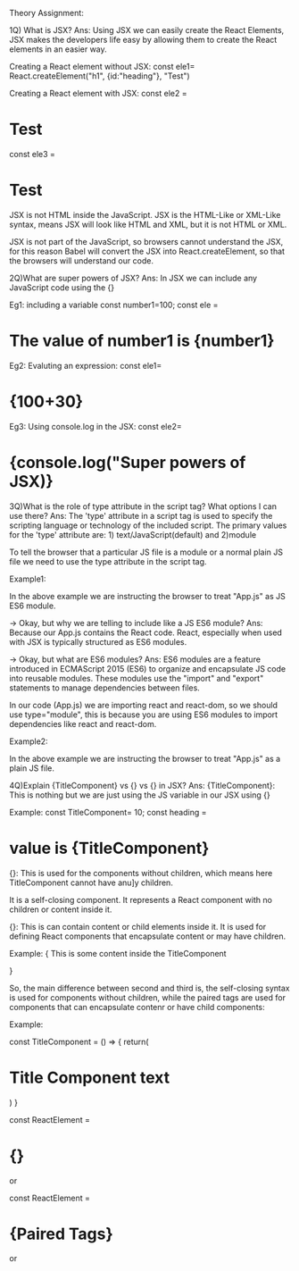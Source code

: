 Theory Assignment:

1Q) What is JSX?
Ans: Using JSX we can easily create the React Elements, JSX makes the developers life easy by allowing them to create the React elements in an easier way. 

Creating a React element without JSX:
const ele1= React.createElement("h1", {id:"heading"}, "Test")

Creating a React element with JSX:
const ele2 = <h1 id="heading">Test</h1>
const ele3 = <h1 className="heading1">Test</h1>

JSX is not HTML inside the JavaScript.
JSX is the HTML-Like or XML-Like syntax, means JSX will look like HTML and  XML, but it is not HTML or XML.

JSX is not part of the JavaScript, so browsers cannot understand the JSX, for this reason Babel will convert the JSX into React.createElement, so that the browsers will understand our code.

2Q)What are super powers of JSX?
Ans: In JSX we can include any JavaScript code using the {}

Eg1: including a variable
const number1=100;
const ele = <div> <h1>The value of number1 is {number1}</h1> </div>

Eg2: Evaluting an expression:
const ele1= <div> <h1>{100+30}</h1> </div>

Eg3: Using console.log in the JSX:
const ele2= <div><h1>{console.log("Super powers of JSX)}</h1></div>


3Q)What is the role of type attribute in the script tag? What options I can use there?
Ans: The 'type' attribute in a script tag is used to specify the scripting language or technology of the included script. The primary values for the 'type' attribute are: 1) text/JavaScript(default) and 2)module



To tell the browser that a particular JS file is a module or a normal plain JS file we need to use the type attribute in the script tag. 

Example1:
<script type="module" src="App.js"> </script>

In the above example we are instructing the browser to treat "App.js" as JS ES6 module. 

-> Okay, but why we are telling to include like a JS ES6 module?
Ans: Because our App.js contains the React code. React, especially when used with JSX is typically structured as ES6 modules.

-> Okay, but what are ES6 modules?
Ans: ES6 modules are a feature introduced in ECMAScript 2015 (ES6) to organize and encapsulate JS code into reusable modules. These modules use the "import" and "export" statements to manage dependencies between files. 

In our code (App.js) we are importing react and react-dom, so we should use type="module", this is because you are using ES6 modules to import dependencies like react and react-dom. 

Example2:
<script type="text/JavaScript" src="App.js"> </script>

In the above example we are instructing the browser to treat "App.js" as a plain JS file.



4Q)Explain {TitleComponent} vs {<TitleComponent/>} vs {<TitleComponent></TitleComponent>} in JSX?
Ans: {TitleComponent}: This is nothing but we are just using the JS variable in our JSX using {}

Example:
const TitleComponent= 10;
const heading = <div> <h1>value is {TitleComponent}</h1> </div>

{<TitleComponent/>}: This is used for the components without children, which means here TitleComponent cannot have anu]y children.

It is a self-closing component. It represents a React component with no children or content inside it.


{<TitleComponent></TitleComponent>}: This is can contain content or child elements inside it. It is used for defining React components that encapsulate content or may have children.

Example:
{
    <TitleComponent>
        This is some content inside the TitleComponent
    </TitleComponent>
       
}

So, the main difference between second and third is, the self-closing syntax is used for components without children, while the paired tags are used for components that can encapsulate contenr or have child components:


Example:

const TitleComponent = () =>
{
    return(
            <h1>Title Component text</h1>
    )
}

const ReactElement = <div> <h1> {<TitleComponent/>} </h1> </div>

or 

const ReactElement = <div> <h1> {<TitleComponent>Paired Tags</TitleComponent>} </h1> </div>

or 

<TitleComponent>
    <SomeOtherComponent/>
</TitleComponent>

